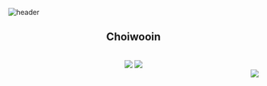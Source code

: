 ![header](https://capsule-render.vercel.app/api?type=waving&color=auto&height=270&section=header&text=Hello%20World!&fontSize=70&animation=fadeIn&fontAlignY=38&desc=Wooin's%20GitHub%20Profile&descAlignY=54&descSize=22&descAlign=61)



  <div align="left">
    <div align="center">
        <h2>Choiwooin</h2>
      <br>
      <img src="https://img.shields.io/badge/GitHub-46%20%2F%202536-black?style=for-the-badge&logo=github"/>
      <img src="http://mazassumnida.wtf/api/generate_badge?boj=oallo"/>
    </div>
  </div>

  <img align="right" src="https://github-readme-stats.vercel.app/api/top-langs/?username=Woo02in&layout=compact&theme=tokyonight" />





<!--[![Solved.ac
프로필](http://mazassumnida.wtf/api/v2/generate_badge?boj=oallo)](https://solved.ac/oallo)
-->
<!--
**Woo02in/Woo02in** is a ✨ _special_ ✨ repository because its `README.md` (this file) appears on your GitHub profile.

Here are some ideas to get you started:

- 🔭 I’m currently working on ...
- 🌱 I’m currently learning ...
- 👯 I’m looking to collaborate on ...
- 🤔 I’m looking for help with ...
- 💬 Ask me about ...
- 📫 How to reach me: ...
- 😄 Pronouns: ...
- ⚡ Fun fact: ...
-->
